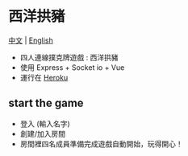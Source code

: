 # 西洋拱豬

[中文][tw] | [English][en]

* 四人連線撲克牌遊戲 : 西洋拱豬
* 使用 Express + Socket io + Vue
* 運行在 [Heroku][Heroku]

## start the game

* 登入 (輸入名字)
* 創建/加入房間
* 房間裡四名成員準備完成遊戲自動開始，玩得開心！

[tw]:https://github.com/timtnleeProject/poker
[en]:https://github.com/timtnleeProject/poker/blob/master/EN.md
[Heroku]:https://hearts-poker.herokuapp.com/